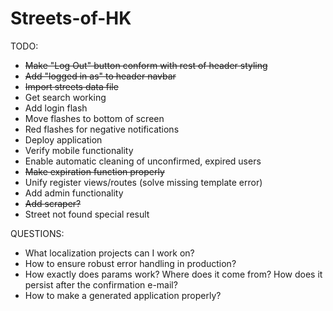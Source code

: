 Streets-of-HK
=============

TODO:

- ~~Make "Log Out" button conform with rest of header styling~~
- ~~Add "logged in as" to header navbar~~
- ~~Import streets data file~~
- Get search working
- Add login flash
- Move flashes to bottom of screen
- Red flashes for negative notifications
- Deploy application
- Verify mobile functionality
- Enable automatic cleaning of unconfirmed, expired users
- ~~Make expiration function properly~~
- Unify register views/routes (solve missing template error)
- Add admin functionality
- ~~Add scraper?~~
- Street not found special result

QUESTIONS:
- What localization projects can I work on?
- How to ensure robust error handling in production?
- How exactly does params work? Where does it come from? How does it persist after the confirmation e-mail?
- How to make a generated application properly?